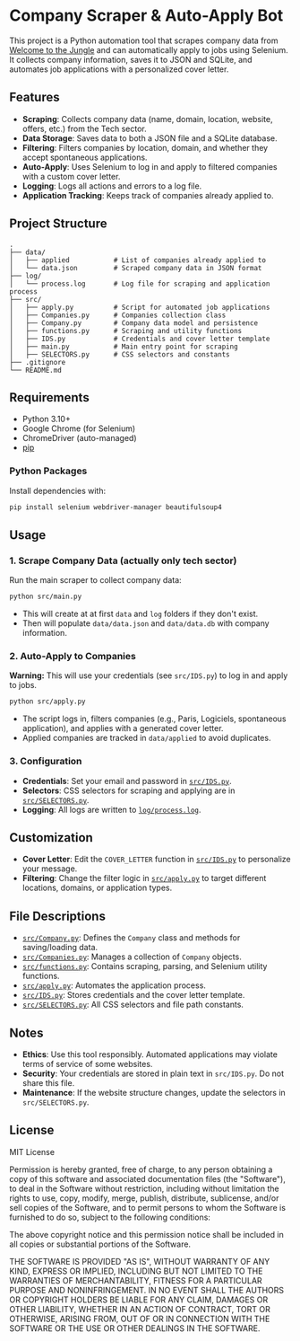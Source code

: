 # Company Scraper & Auto-Apply Bot

This project is a Python automation tool that scrapes company data from [Welcome to the Jungle](https://www.welcometothejungle.com/) and can automatically apply to jobs using Selenium. It collects company information, saves it to JSON and SQLite, and automates job applications with a personalized cover letter.

## Features

- **Scraping**: Collects company data (name, domain, location, website, offers, etc.) from the Tech sector.
- **Data Storage**: Saves data to both a JSON file and a SQLite database.
- **Filtering**: Filters companies by location, domain, and whether they accept spontaneous applications.
- **Auto-Apply**: Uses Selenium to log in and apply to filtered companies with a custom cover letter.
- **Logging**: Logs all actions and errors to a log file.
- **Application Tracking**: Keeps track of companies already applied to.

## Project Structure

```
.
├── data/
│   ├── applied           # List of companies already applied to
│   └── data.json         # Scraped company data in JSON format
├── log/
│   └── process.log       # Log file for scraping and application process
├── src/
│   ├── apply.py          # Script for automated job applications
│   ├── Companies.py      # Companies collection class
│   ├── Company.py        # Company data model and persistence
│   ├── functions.py      # Scraping and utility functions
│   ├── IDS.py            # Credentials and cover letter template
│   ├── main.py           # Main entry point for scraping
│   ├── SELECTORS.py      # CSS selectors and constants
├── .gitignore
└── README.md
```

## Requirements

- Python 3.10+
- Google Chrome (for Selenium)
- ChromeDriver (auto-managed)
- [pip](https://pip.pypa.io/en/stable/)

### Python Packages

Install dependencies with:

```sh
pip install selenium webdriver-manager beautifulsoup4
```

## Usage

### 1. Scrape Company Data (actually only tech sector)

Run the main scraper to collect company data:

```sh
python src/main.py
```
- This will create at at first `data` and `log` folders if they don't exist.
- Then will populate `data/data.json` and `data/data.db` with company information.

### 2. Auto-Apply to Companies

**Warning:** This will use your credentials (see `src/IDS.py`) to log in and apply to jobs.

```sh
python src/apply.py
```

- The script logs in, filters companies (e.g., Paris, Logiciels, spontaneous application), and applies with a generated cover letter.
- Applied companies are tracked in `data/applied` to avoid duplicates.

### 3. Configuration

- **Credentials**: Set your email and password in [`src/IDS.py`](src/IDS.py).
- **Selectors**: CSS selectors for scraping and applying are in [`src/SELECTORS.py`](src/SELECTORS.py).
- **Logging**: All logs are written to [`log/process.log`](log/process.log).

## Customization

- **Cover Letter**: Edit the `COVER_LETTER` function in [`src/IDS.py`](src/IDS.py) to personalize your message.
- **Filtering**: Change the filter logic in [`src/apply.py`](src/apply.py) to target different locations, domains, or application types.

## File Descriptions

- [`src/Company.py`](src/Company.py): Defines the `Company` class and methods for saving/loading data.
- [`src/Companies.py`](src/Companies.py): Manages a collection of `Company` objects.
- [`src/functions.py`](src/functions.py): Contains scraping, parsing, and Selenium utility functions.
- [`src/apply.py`](src/apply.py): Automates the application process.
- [`src/IDS.py`](src/IDS.py): Stores credentials and the cover letter template.
- [`src/SELECTORS.py`](src/SELECTORS.py): All CSS selectors and file path constants.

## Notes

- **Ethics**: Use this tool responsibly. Automated applications may violate terms of service of some websites.
- **Security**: Your credentials are stored in plain text in `src/IDS.py`. Do not share this file.
- **Maintenance**: If the website structure changes, update the selectors in `src/SELECTORS.py`.

## License

MIT License

Permission is hereby granted, free of charge, to any person obtaining a copy
of this software and associated documentation files (the "Software"), to deal
in the Software without restriction, including without limitation the rights
to use, copy, modify, merge, publish, distribute, sublicense, and/or sell
copies of the Software, and to permit persons to whom the Software is
furnished to do so, subject to the following conditions:

The above copyright notice and this permission notice shall be included in all
copies or substantial portions of the Software.

THE SOFTWARE IS PROVIDED "AS IS", WITHOUT WARRANTY OF ANY KIND, EXPRESS OR
IMPLIED, INCLUDING BUT NOT LIMITED TO THE WARRANTIES OF MERCHANTABILITY,
FITNESS FOR A PARTICULAR PURPOSE AND NONINFRINGEMENT. IN NO EVENT SHALL THE
AUTHORS OR COPYRIGHT HOLDERS BE LIABLE FOR ANY CLAIM, DAMAGES OR OTHER
LIABILITY, WHETHER IN AN ACTION OF CONTRACT, TORT OR OTHERWISE, ARISING FROM,
OUT OF OR IN CONNECTION WITH THE SOFTWARE OR THE USE OR OTHER DEALINGS IN THE
SOFTWARE.